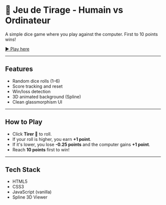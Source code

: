 # 🎲 Jeu de Tirage - Humain vs Ordinateur

A simple dice game where you play against the computer. First to 10 points wins!

[▶️ Play here](https://jeu-de-tirage.netlify.app/)

---

## Features
- Random dice rolls (1–6)
- Score tracking and reset
- Win/loss detection
- 3D animated background (Spline)
- Clean glassmorphism UI

---

## How to Play
- Click **Tirer 🎲** to roll.
- If your roll is higher, you earn **+1 point**.
- If it's lower, you lose **-0.25 points** and the computer gains **+1 point**.
- Reach **10 points** first to win!

---

## Tech Stack
- HTML5
- CSS3
- JavaScript (vanilla)
- Spline 3D Viewer

